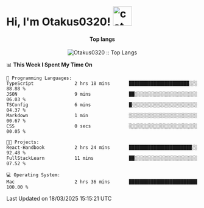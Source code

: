 <h1> Hi, I'm Otakus0320! <img src="https://media.giphy.com/media/mGcNjsfWAjY5AEZNw6/giphy.gif" width="50" alt="cat"></h1>

<h4 align="center">Top langs</h4>

<p align="center"><img src="https://github-readme-stats.vercel.app/api/top-langs/?username=Otakus0320&langs_count=10&theme=tokyonight&layout=compact&timestamp={{random_number}}" alt="Otakus0320 :: Top Langs" /></p>

<!--START_SECTION:waka-->
📊 **This Week I Spent My Time On** 

```text
💬 Programming Languages: 
TypeScript               2 hrs 18 mins       ██████████████████████░░░   88.88 % 
JSON                     9 mins              ██░░░░░░░░░░░░░░░░░░░░░░░   06.03 % 
TSConfig                 6 mins              █░░░░░░░░░░░░░░░░░░░░░░░░   04.37 % 
Markdown                 1 min               ░░░░░░░░░░░░░░░░░░░░░░░░░   00.67 % 
CSS                      0 secs              ░░░░░░░░░░░░░░░░░░░░░░░░░   00.05 % 

🐱‍💻 Projects: 
React-Handbook           2 hrs 24 mins       ███████████████████████░░   92.48 % 
FullStackLearn           11 mins             ██░░░░░░░░░░░░░░░░░░░░░░░   07.52 % 

💻 Operating System: 
Mac                      2 hrs 36 mins       █████████████████████████   100.00 % 
```


 Last Updated on 18/03/2025 15:15:21 UTC
<!--END_SECTION:waka-->
